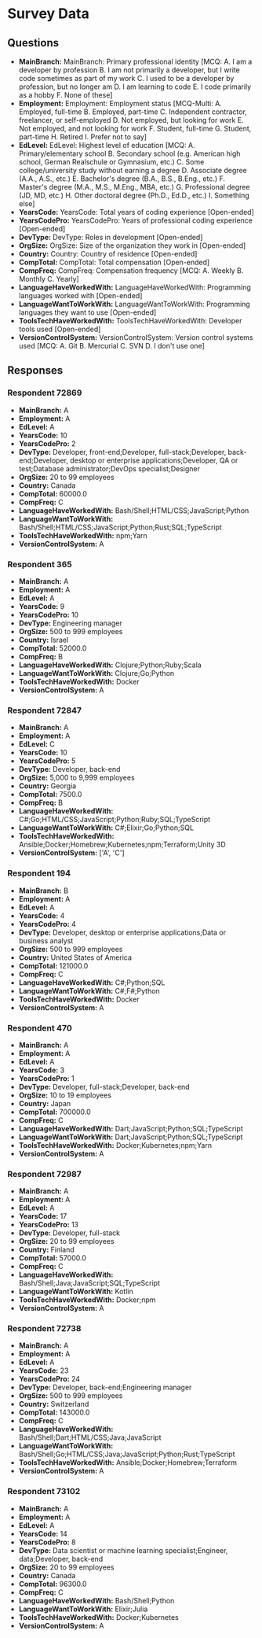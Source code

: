 # Survey Data

## Questions

- **MainBranch:** MainBranch: Primary professional identity [MCQ: A. I am a developer by profession B. I am not primarily a developer, but I write code sometimes as part of my work C. I used to be a developer by profession, but no longer am D. I am learning to code E. I code primarily as a hobby F. None of these]
- **Employment:** Employment: Employment status [MCQ-Multi: A. Employed, full-time B. Employed, part-time C. Independent contractor, freelancer, or self-employed D. Not employed, but looking for work E. Not employed, and not looking for work F. Student, full-time G. Student, part-time H. Retired I. Prefer not to say]
- **EdLevel:** EdLevel: Highest level of education [MCQ: A. Primary/elementary school B. Secondary school (e.g. American high school, German Realschule or Gymnasium, etc.) C. Some college/university study without earning a degree D. Associate degree (A.A., A.S., etc.) E. Bachelor's degree (B.A., B.S., B.Eng., etc.) F. Master's degree (M.A., M.S., M.Eng., MBA, etc.) G. Professional degree (JD, MD, etc.) H. Other doctoral degree (Ph.D., Ed.D., etc.) I. Something else]
- **YearsCode:** YearsCode: Total years of coding experience [Open-ended]
- **YearsCodePro:** YearsCodePro: Years of professional coding experience [Open-ended]
- **DevType:** DevType: Roles in development [Open-ended]
- **OrgSize:** OrgSize: Size of the organization they work in [Open-ended]
- **Country:** Country: Country of residence [Open-ended]
- **CompTotal:** CompTotal: Total compensation [Open-ended]
- **CompFreq:** CompFreq: Compensation frequency [MCQ: A. Weekly B. Monthly C. Yearly]
- **LanguageHaveWorkedWith:** LanguageHaveWorkedWith: Programming languages worked with [Open-ended]
- **LanguageWantToWorkWith:** LanguageWantToWorkWith: Programming languages they want to use [Open-ended]
- **ToolsTechHaveWorkedWith:** ToolsTechHaveWorkedWith: Developer tools used [Open-ended]
- **VersionControlSystem:** VersionControlSystem: Version control systems used [MCQ: A. Git B. Mercurial C. SVN D. I don't use one]

## Responses

### Respondent 72869

- **MainBranch:** A
- **Employment:** A
- **EdLevel:** A
- **YearsCode:** 10
- **YearsCodePro:** 2
- **DevType:** Developer, front-end;Developer, full-stack;Developer, back-end;Developer, desktop or enterprise applications;Developer, QA or test;Database administrator;DevOps specialist;Designer
- **OrgSize:** 20 to 99 employees
- **Country:** Canada
- **CompTotal:** 60000.0
- **CompFreq:** C
- **LanguageHaveWorkedWith:** Bash/Shell;HTML/CSS;JavaScript;Python
- **LanguageWantToWorkWith:** Bash/Shell;HTML/CSS;JavaScript;Python;Rust;SQL;TypeScript
- **ToolsTechHaveWorkedWith:** npm;Yarn
- **VersionControlSystem:** A

### Respondent 365

- **MainBranch:** A
- **Employment:** A
- **EdLevel:** A
- **YearsCode:** 9
- **YearsCodePro:** 10
- **DevType:** Engineering manager
- **OrgSize:** 500 to 999 employees
- **Country:** Israel
- **CompTotal:** 52000.0
- **CompFreq:** B
- **LanguageHaveWorkedWith:** Clojure;Python;Ruby;Scala
- **LanguageWantToWorkWith:** Clojure;Go;Python
- **ToolsTechHaveWorkedWith:** Docker
- **VersionControlSystem:** A

### Respondent 72847

- **MainBranch:** A
- **Employment:** A
- **EdLevel:** C
- **YearsCode:** 10
- **YearsCodePro:** 5
- **DevType:** Developer, back-end
- **OrgSize:** 5,000 to 9,999 employees
- **Country:** Georgia
- **CompTotal:** 7500.0
- **CompFreq:** B
- **LanguageHaveWorkedWith:** C#;Go;HTML/CSS;JavaScript;Python;Ruby;SQL;TypeScript
- **LanguageWantToWorkWith:** C#;Elixir;Go;Python;SQL
- **ToolsTechHaveWorkedWith:** Ansible;Docker;Homebrew;Kubernetes;npm;Terraform;Unity 3D
- **VersionControlSystem:** ['A', 'C']

### Respondent 194

- **MainBranch:** B
- **Employment:** A
- **EdLevel:** A
- **YearsCode:** 4
- **YearsCodePro:** 4
- **DevType:** Developer, desktop or enterprise applications;Data or business analyst
- **OrgSize:** 500 to 999 employees
- **Country:** United States of America
- **CompTotal:** 121000.0
- **CompFreq:** C
- **LanguageHaveWorkedWith:** C#;Python;SQL
- **LanguageWantToWorkWith:** C#;F#;Python
- **ToolsTechHaveWorkedWith:** Docker
- **VersionControlSystem:** A

### Respondent 470

- **MainBranch:** A
- **Employment:** A
- **EdLevel:** A
- **YearsCode:** 3
- **YearsCodePro:** 1
- **DevType:** Developer, full-stack;Developer, back-end
- **OrgSize:** 10 to 19 employees
- **Country:** Japan
- **CompTotal:** 700000.0
- **CompFreq:** C
- **LanguageHaveWorkedWith:** Dart;JavaScript;Python;SQL;TypeScript
- **LanguageWantToWorkWith:** Dart;JavaScript;Python;SQL;TypeScript
- **ToolsTechHaveWorkedWith:** Docker;Kubernetes;npm;Yarn
- **VersionControlSystem:** A

### Respondent 72987

- **MainBranch:** A
- **Employment:** A
- **EdLevel:** A
- **YearsCode:** 17
- **YearsCodePro:** 13
- **DevType:** Developer, full-stack
- **OrgSize:** 20 to 99 employees
- **Country:** Finland
- **CompTotal:** 57000.0
- **CompFreq:** C
- **LanguageHaveWorkedWith:** Bash/Shell;Java;JavaScript;SQL;TypeScript
- **LanguageWantToWorkWith:** Kotlin
- **ToolsTechHaveWorkedWith:** Docker;npm
- **VersionControlSystem:** A

### Respondent 72738

- **MainBranch:** A
- **Employment:** A
- **EdLevel:** A
- **YearsCode:** 23
- **YearsCodePro:** 24
- **DevType:** Developer, back-end;Engineering manager
- **OrgSize:** 500 to 999 employees
- **Country:** Switzerland
- **CompTotal:** 143000.0
- **CompFreq:** C
- **LanguageHaveWorkedWith:** Bash/Shell;Dart;HTML/CSS;Java;JavaScript
- **LanguageWantToWorkWith:** Bash/Shell;Go;HTML/CSS;Java;JavaScript;Python;Rust;TypeScript
- **ToolsTechHaveWorkedWith:** Ansible;Docker;Homebrew;Terraform
- **VersionControlSystem:** A

### Respondent 73102

- **MainBranch:** A
- **Employment:** A
- **EdLevel:** A
- **YearsCode:** 14
- **YearsCodePro:** 8
- **DevType:** Data scientist or machine learning specialist;Engineer, data;Developer, back-end
- **OrgSize:** 20 to 99 employees
- **Country:** Canada
- **CompTotal:** 96300.0
- **CompFreq:** C
- **LanguageHaveWorkedWith:** Bash/Shell;Python
- **LanguageWantToWorkWith:** Elixir;Julia
- **ToolsTechHaveWorkedWith:** Docker;Kubernetes
- **VersionControlSystem:** A


